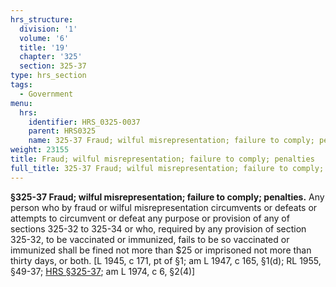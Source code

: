```yaml
---
hrs_structure:
  division: '1'
  volume: '6'
  title: '19'
  chapter: '325'
  section: 325-37
type: hrs_section
tags:
  - Government
menu:
  hrs:
    identifier: HRS_0325-0037
    parent: HRS0325
    name: 325-37 Fraud; wilful misrepresentation; failure to comply; penalties
weight: 23155
title: Fraud; wilful misrepresentation; failure to comply; penalties
full_title: 325-37 Fraud; wilful misrepresentation; failure to comply; penalties
---
```

**§325-37 Fraud; wilful misrepresentation; failure to comply; penalties.** Any person who by fraud or wilful misrepresentation circumvents or defeats or attempts to circumvent or defeat any purpose or provision of any of sections 325-32 to 325-34 or who, required by any provision of section 325-32, to be vaccinated or immunized, fails to be so vaccinated or immunized shall be fined not more than $25 or imprisoned not more than thirty days, or both. [L 1945, c 171, pt of §1; am L 1947, c 165, §1(d); RL 1955, §49-37; [HRS §325-37](/title-19/chapter-325/section-325-37/); am L 1974, c 6, §2(4)]